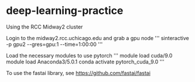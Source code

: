 # deep-learning-practice
Using the RCC Midway2 cluster

Login to the midway2.rcc.uchicago.edu and grab a gpu node
'''
sinteractive -p gpu2 --gres=gpu:1 --time=1:00:00
'''

Load the necessary modules to use pytorch
'''
module load cuda/9.0
module load Anaconda3/5.0.1
conda activate pytorch_cuda_9.0
'''

To use the fastai library, see https://github.com/fastai/fastai

